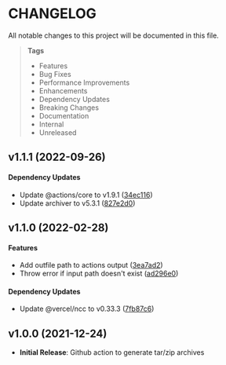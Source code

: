 # CHANGELOG

All notable changes to this project will be documented in this file.

> **Tags**
>
> - Features
> - Bug Fixes
> - Performance Improvements
> - Enhancements
> - Dependency Updates
> - Breaking Changes
> - Documentation
> - Internal
> - Unreleased

## v1.1.1 (2022-09-26)

#### Dependency Updates

- Update @actions/core to v1.9.1 ([34ec116](https://github.com/sibiraj-s/action-archiver/commit/34ec116))
- Update archiver to v5.3.1 ([827e2d0](https://github.com/sibiraj-s/action-archiver/commit/827e2d0))

## v1.1.0 (2022-02-28)

#### Features

- Add outfile path to actions output ([3ea7ad2](https://github.com/sibiraj-s/action-archiver/commit/3ea7ad2))
- Throw error if input path doesn't exist ([ad296e0](https://github.com/sibiraj-s/action-archiver/commit/ad296e0))

#### Dependency Updates

- Update @vercel/ncc to v0.33.3 ([7fb87c6](https://github.com/sibiraj-s/action-archiver/commit/7fb87c6))

## v1.0.0 (2021-12-24)

- **Initial Release**: Github action to generate tar/zip archives
